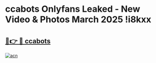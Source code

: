 # ccabots Onlyfans Leaked - New Video & Photos March 2025 !i8kxx

# <h2><a href="https://ch3bkk.iuczelnia.edu.pl?title=ccabots&ref=i8kxx">🔗👉 🔴 ccabots</a></h2>

[![acn](https://github.com/user-attachments/assets/0f9c940e-d8b0-45ae-aac7-cd30a18b3e1c)](https://ch3bkk.iuczelnia.edu.pl?title=ccabots&ref=i8kxx)

